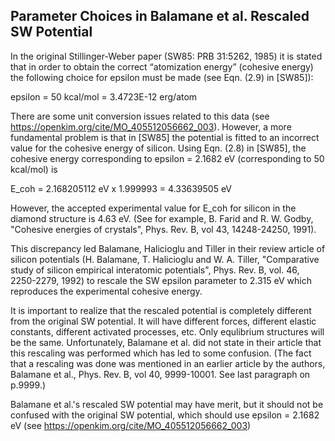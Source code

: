 ## Parameter Choices in Balamane et al. Rescaled SW Potential

In the original Stillinger-Weber paper (SW85: PRB 31:5262, 1985) it is stated that in order to obtain the correct “atomization energy” (cohesive energy) the following choice for epsilon must be made (see Eqn. (2.9) in [SW85]):

epsilon = 50 kcal/mol = 3.4723E-12 erg/atom

There are some unit conversion issues related to this data (see <https://openkim.org/cite/MO_405512056662_003>). However, a more fundamental problem is that in [SW85] the potential is fitted to an incorrect value for the cohesive energy of silicon. Using Eqn. (2.8) in [SW85], the cohesive energy corresponding to epsilon = 2.1682 eV (corresponding to 50 kcal/mol) is

E_coh = 2.168205112 eV x 1.999993 = 4.33639505 eV

However, the accepted experimental value for E_coh for silicon in the diamond structure is 4.63 eV. (See for example, B. Farid and R. W. Godby, "Cohesive energies of crystals", Phys. Rev. B, vol 43, 14248-24250, 1991). 

This discrepancy led Balamane, Halicioglu and Tiller in their review article of silicon potentials (H. Balamane, T. Halicioglu and W. A. Tiller, "Comparative study of silicon empirical interatomic potentials", Phys. Rev. B, vol. 46, 2250-2279, 1992) to rescale the SW epsilon parameter to 2.315 eV which reproduces the experimental cohesive energy.

It is important to realize that the rescaled potential is completely different from the original SW potential. It will have different forces, different elastic constants, different activated processes, etc. Only equlibrium structures will be the same. Unfortunately, Balamane et al. did not state in their article that this rescaling was performed which has led to some confusion. (The fact that a rescaling was done was mentioned in an earlier article by the authors, Balamane et al., Phys. Rev. B, vol 40, 9999-10001. See last paragraph on p.9999.)

Balamane et al.'s rescaled SW potential may have merit, but it should not be confused with the original SW potential, which should use epsilon = 2.1682 eV (see <https://openkim.org/cite/MO_405512056662_003>)

